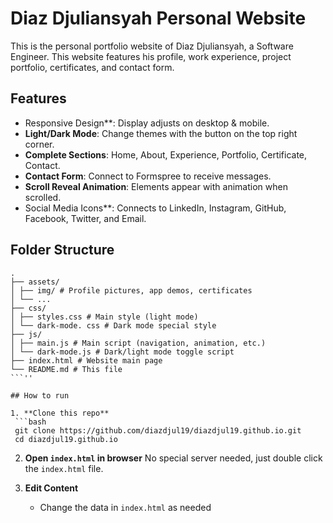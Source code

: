 # Diaz Djuliansyah Personal Website

This is the personal portfolio website of Diaz Djuliansyah, a Software Engineer. This website features his profile, work experience, project portfolio, certificates, and contact form.

## Features

- Responsive Design**: Display adjusts on desktop & mobile.
- **Light/Dark Mode**: Change themes with the button on the top right corner.
- **Complete Sections**: Home, About, Experience, Portfolio, Certificate, Contact.
- **Contact Form**: Connect to Formspree to receive messages.
- **Scroll Reveal Animation**: Elements appear with animation when scrolled.
- Social Media Icons**: Connects to LinkedIn, Instagram, GitHub, Facebook, Twitter, and Email.

## Folder Structure

```
.
├── assets/
│ ├── img/ # Profile pictures, app demos, certificates
│ └── ... 
├── css/
│ ├── styles.css # Main style (light mode)
│ └── dark-mode. css # Dark mode special style
├── js/
│ ├── main.js # Main script (navigation, animation, etc.)
│ └── dark-mode.js # Dark/light mode toggle script
├── index.html # Website main page
└── README.md # This file
```''

## How to run

1. **Clone this repo** 
 ```bash
 git clone https://github.com/diazdjul19/diazdjul19.github.io.git
 cd diazdjul19.github.io
 ```

2. **Open `index.html` in browser** 
 No special server needed, just double click the `index.html` file.

3. **Edit Content**  
   - Change the data in `index.html` as needed